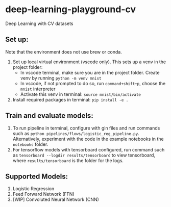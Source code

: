# deep-learning-playground-cv
Deep Learning with CV datasets

## Set up:
Note that the environment does not use brew or conda.
1. Set up local virtual environment (vscode only). This sets up a venv in the project folder:
    - In vscode terminal, make sure you are in the project folder. Create venv by running `python -m venv mnist`
    - In vscode, if not prompted to do so, run `command+shift+p`, choose the `mnist` interpreter
    - Activate this venv in terminal: `source mnist/bin/activate`
2. Install required packages in terminal: `pip install -e .`

## Train and evaluate models:
1. To run pipeline in terminal, configure with gin files and run commands such as `python pipelines/flows/logistic_reg_pipeline.py`. 
Alternatively, experiment with the code in the example notebooks in the `notebooks` folder.
2. For tensorflow models with tensorboard configured, run command such as `tensorboard --logdir results/tensorboard` to view tensorboard, where `results/tensorboard` is the folder for the logs.

## Supported Models:
1. Logistic Regression
2. Feed Forward Network (FFN)
3. [WIP] Convoluted Neural Network (CNN)

